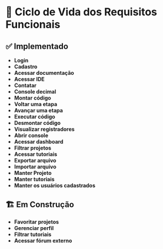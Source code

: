 # 🚀 Ciclo de Vida dos Requisitos Funcionais

## ✅ Implementado  
- **Login**  
- **Cadastro**  
- **Acessar documentação**  
- **Acessar IDE**  
- **Contatar**  
- **Console decimal**  
- **Montar código**  
- **Voltar uma etapa**  
- **Avançar uma etapa**  
- **Executar código**  
- **Desmontar código**  
- **Visualizar registradores**  
- **Abrir console**  
- **Acessar dashboard**  
- **Filtrar projetos**  
- **Acessar tutoriais**  
- **Exportar arquivo**  
- **Importar arquivo**  
- **Manter Projeto**  
- **Manter tutoriais**  
- **Manter os usuários cadastrados**  

## 🏗️ Em Construção  
- **Favoritar projetos**  
- **Gerenciar perfil**  
- **Filtrar tutoriais**  
- **Acessar fórum externo**  
